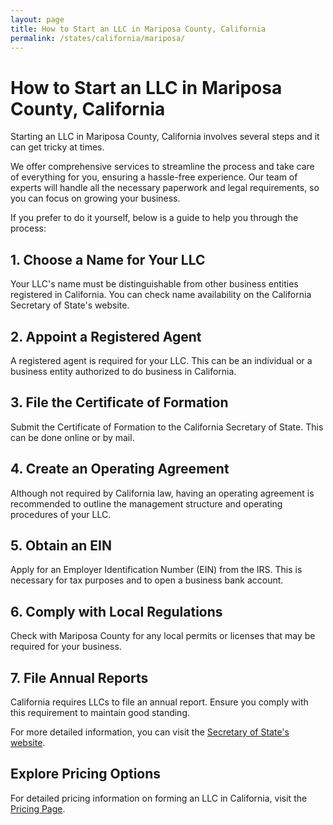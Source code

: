 ```yaml
---
layout: page
title: How to Start an LLC in Mariposa County, California
permalink: /states/california/mariposa/
---
```


<h1>How to Start an LLC in Mariposa County, California</h1>

<p>Starting an LLC in Mariposa County, California involves several steps and it can get tricky at times.</p>

<p>We offer comprehensive services to streamline the process and take care of everything for you, ensuring a hassle-free experience. Our team of experts will handle all the necessary paperwork and legal requirements, so you can focus on growing your business.</p>

<p>If you prefer to do it yourself, below is a guide to help you through the process:</p>

<h2>1. Choose a Name for Your LLC</h2>
<p>Your LLC's name must be distinguishable from other business entities registered in California. You can check name availability on the California Secretary of State's website.</p>

<h2>2. Appoint a Registered Agent</h2>
<p>A registered agent is required for your LLC. This can be an individual or a business entity authorized to do business in California.</p>

<h2>3. File the Certificate of Formation</h2>
<p>Submit the Certificate of Formation to the California Secretary of State. This can be done online or by mail.</p>

<h2>4. Create an Operating Agreement</h2>
<p>Although not required by California law, having an operating agreement is recommended to outline the management structure and operating procedures of your LLC.</p>

<h2>5. Obtain an EIN</h2>
<p>Apply for an Employer Identification Number (EIN) from the IRS. This is necessary for tax purposes and to open a business bank account.</p>

<h2>6. Comply with Local Regulations</h2>
<p>Check with Mariposa County for any local permits or licenses that may be required for your business.</p>

<h2>7. File Annual Reports</h2>
<p>California requires LLCs to file an annual report. Ensure you comply with this requirement to maintain good standing.</p>

<p>For more detailed information, you can visit the <a href="https://www.sos.california.gov/">Secretary of State's website</a>.</p>

<h2>Explore Pricing Options</h2>
<p>For detailed pricing information on forming an LLC in California, visit the <a href="{ '/new-pricing/' | relative_url }">Pricing Page</a>.</p>
